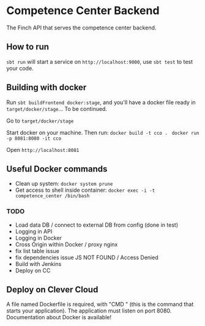 # Competence Center Backend

The Finch API that serves the competence center backend.

## How to run
`sbt run` will start a service on `http://localhost:9000`, use `sbt test` to test your code.

## Building with docker

Run `sbt buildFrontend docker:stage`, and you'll have a docker file ready in `target/docker/stage`... To be continued.

Go to `target/docker/stage`

Start docker on your machine. Then run: 
`docker build -t cco . `
`docker run -p 8081:8080 -it cco`

Open `http://localhost:8081`




## Useful Docker commands
 - Clean up system: `docker system prune`
 - Get access to shell inside container: `docker exec -i -t competence_center /bin/bash`


### TODO
 - Load data DB / connect to external DB from config (done in test)
 - Logging in API
 - Logging in Docker
 - Cross Origin within Docker / proxy nginx
 - fix list table issue
 - fix dependencies issue JS NOT FOUND / Access Denied
 - Build with Jenkins
 - Deploy on CC
 
 
 ## Deploy on Clever Cloud 
 A file named Dockerfile is required, with "CMD " (this is the command that starts your application).
 The application must listen on port 8080.
 Documentation about Docker is available!
 
 